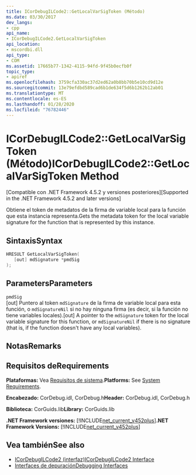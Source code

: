 ```yaml
---
title: ICorDebugILCode2::GetLocalVarSigToken (Método)
ms.date: 03/30/2017
dev_langs:
- cpp
api_name:
- ICorDebugILCode2.GetLocalVarSigToken
api_location:
- mscordbi.dll
api_type:
- COM
ms.assetid: 17665b77-1342-4115-94fd-9f45b0ecfb0f
topic_type:
- apiref
ms.openlocfilehash: 3759cfa330ac37d2ed62a0b8bb70b5e10cd9d12e
ms.sourcegitcommit: 13e79efdbd589cad6b1de634f5d6b1262b12ab01
ms.translationtype: MT
ms.contentlocale: es-ES
ms.lasthandoff: 01/28/2020
ms.locfileid: "76782446"
---
```

# <a name="icordebugilcode2getlocalvarsigtoken-method"></a><span data-ttu-id="bb70d-102">ICorDebugILCode2::GetLocalVarSigToken (Método)</span><span class="sxs-lookup"><span data-stu-id="bb70d-102">ICorDebugILCode2::GetLocalVarSigToken Method</span></span>
<span data-ttu-id="bb70d-103">[Compatible con .NET Framework 4.5.2 y versiones posteriores]</span><span class="sxs-lookup"><span data-stu-id="bb70d-103">[Supported in the .NET Framework 4.5.2 and later versions]</span></span>  
  
 <span data-ttu-id="bb70d-104">Obtiene el token de metadatos de la firma de variable local para la función que esta instancia representa.</span><span class="sxs-lookup"><span data-stu-id="bb70d-104">Gets the metadata token for the local variable signature for the function that is represented by this instance.</span></span>  
  
## <a name="syntax"></a><span data-ttu-id="bb70d-105">Sintaxis</span><span class="sxs-lookup"><span data-stu-id="bb70d-105">Syntax</span></span>  
  
```cpp
HRESULT GetLocalVarSigToken(  
   [out] mdSignature *pmdSig  
);  
```  
  
## <a name="parameters"></a><span data-ttu-id="bb70d-106">Parameters</span><span class="sxs-lookup"><span data-stu-id="bb70d-106">Parameters</span></span>  
 `pmdSig`  
 <span data-ttu-id="bb70d-107">[out] Puntero al token `mdSignature` de la firma de variable local para esta función, o `mdSignatureNil` si no hay ninguna firma (es decir, si la función no tiene variables locales).</span><span class="sxs-lookup"><span data-stu-id="bb70d-107">[out] A pointer to the `mdSignature` token for the local variable signature for this function, or `mdSignatureNil` if there is no signature (that is, if the function doesn't have any local variables).</span></span>  
  
## <a name="remarks"></a><span data-ttu-id="bb70d-108">Notas</span><span class="sxs-lookup"><span data-stu-id="bb70d-108">Remarks</span></span>  
  
## <a name="requirements"></a><span data-ttu-id="bb70d-109">Requisitos de</span><span class="sxs-lookup"><span data-stu-id="bb70d-109">Requirements</span></span>  
 <span data-ttu-id="bb70d-110">**Plataformas:** Vea [Requisitos de sistema](../../../../docs/framework/get-started/system-requirements.md).</span><span class="sxs-lookup"><span data-stu-id="bb70d-110">**Platforms:** See [System Requirements](../../../../docs/framework/get-started/system-requirements.md).</span></span>  
  
 <span data-ttu-id="bb70d-111">**Encabezado:** CorDebug.idl, CorDebug.h</span><span class="sxs-lookup"><span data-stu-id="bb70d-111">**Header:** CorDebug.idl, CorDebug.h</span></span>  
  
 <span data-ttu-id="bb70d-112">**Biblioteca:** CorGuids.lib</span><span class="sxs-lookup"><span data-stu-id="bb70d-112">**Library:** CorGuids.lib</span></span>  
  
 <span data-ttu-id="bb70d-113">**.NET Framework versiones:** [!INCLUDE[net_current_v452plus](../../../../includes/net-current-v452plus-md.md)]</span><span class="sxs-lookup"><span data-stu-id="bb70d-113">**.NET Framework Versions:** [!INCLUDE[net_current_v452plus](../../../../includes/net-current-v452plus-md.md)]</span></span>  
  
## <a name="see-also"></a><span data-ttu-id="bb70d-114">Vea también</span><span class="sxs-lookup"><span data-stu-id="bb70d-114">See also</span></span>

- [<span data-ttu-id="bb70d-115">ICorDebugILCode2 (interfaz)</span><span class="sxs-lookup"><span data-stu-id="bb70d-115">ICorDebugILCode2 Interface</span></span>](icordebugilcode2-interface.md)
- [<span data-ttu-id="bb70d-116">Interfaces de depuración</span><span class="sxs-lookup"><span data-stu-id="bb70d-116">Debugging Interfaces</span></span>](debugging-interfaces.md)
